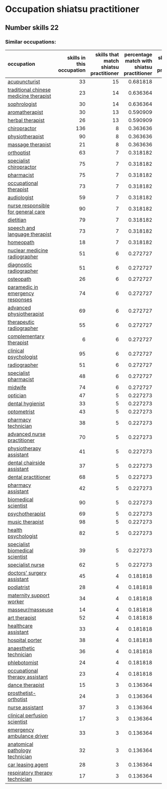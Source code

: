 # Occupation shiatsu practitioner
## Number skills 22
### Similar occupations:
| occupation                                                                          |   skills in this occupation |   skills that match shiatsu practitioner |   percentage match with shiatsu practitioner |   skills not in shiatsu practitioner |
|:------------------------------------------------------------------------------------|----------------------------:|-----------------------------------------:|---------------------------------------------:|-------------------------------------:|
| [acupuncturist](acupuncturist.md)                                                   |                          33 |                                       15 |                                     0.681818 |                                   18 |
| [traditional chinese medicine therapist](traditional_chinese_medicine_therapist.md) |                          23 |                                       14 |                                     0.636364 |                                    9 |
| [sophrologist](sophrologist.md)                                                     |                          30 |                                       14 |                                     0.636364 |                                   16 |
| [aromatherapist](aromatherapist.md)                                                 |                          30 |                                       13 |                                     0.590909 |                                   17 |
| [herbal therapist](herbal_therapist.md)                                             |                          26 |                                       13 |                                     0.590909 |                                   13 |
| [chiropractor](chiropractor.md)                                                     |                         136 |                                        8 |                                     0.363636 |                                  128 |
| [physiotherapist](physiotherapist.md)                                               |                          90 |                                        8 |                                     0.363636 |                                   82 |
| [massage therapist](massage_therapist.md)                                           |                          21 |                                        8 |                                     0.363636 |                                   13 |
| [orthoptist](orthoptist.md)                                                         |                          63 |                                        7 |                                     0.318182 |                                   56 |
| [specialist chiropractor](specialist_chiropractor.md)                               |                          75 |                                        7 |                                     0.318182 |                                   68 |
| [pharmacist](pharmacist.md)                                                         |                          75 |                                        7 |                                     0.318182 |                                   68 |
| [occupational therapist](occupational_therapist.md)                                 |                          73 |                                        7 |                                     0.318182 |                                   66 |
| [audiologist](audiologist.md)                                                       |                          59 |                                        7 |                                     0.318182 |                                   52 |
| [nurse responsible for general care](nurse_responsible_for_general_care.md)         |                          90 |                                        7 |                                     0.318182 |                                   83 |
| [dietitian](dietitian.md)                                                           |                          79 |                                        7 |                                     0.318182 |                                   72 |
| [speech and language therapist](speech_and_language_therapist.md)                   |                          73 |                                        7 |                                     0.318182 |                                   66 |
| [homeopath](homeopath.md)                                                           |                          18 |                                        7 |                                     0.318182 |                                   11 |
| [nuclear medicine radiographer](nuclear_medicine_radiographer.md)                   |                          51 |                                        6 |                                     0.272727 |                                   45 |
| [diagnostic radiographer](diagnostic_radiographer.md)                               |                          51 |                                        6 |                                     0.272727 |                                   45 |
| [osteopath](osteopath.md)                                                           |                          26 |                                        6 |                                     0.272727 |                                   20 |
| [paramedic in emergency responses](paramedic_in_emergency_responses.md)             |                          74 |                                        6 |                                     0.272727 |                                   68 |
| [advanced physiotherapist](advanced_physiotherapist.md)                             |                          69 |                                        6 |                                     0.272727 |                                   63 |
| [therapeutic radiographer](therapeutic_radiographer.md)                             |                          55 |                                        6 |                                     0.272727 |                                   49 |
| [complementary therapist](complementary_therapist.md)                               |                           6 |                                        6 |                                     0.272727 |                                    0 |
| [clinical psychologist](clinical_psychologist.md)                                   |                          95 |                                        6 |                                     0.272727 |                                   89 |
| [radiographer](radiographer.md)                                                     |                          51 |                                        6 |                                     0.272727 |                                   45 |
| [specialist pharmacist](specialist_pharmacist.md)                                   |                          48 |                                        6 |                                     0.272727 |                                   42 |
| [midwife](midwife.md)                                                               |                          74 |                                        6 |                                     0.272727 |                                   68 |
| [optician](optician.md)                                                             |                          47 |                                        5 |                                     0.227273 |                                   42 |
| [dental hygienist](dental_hygienist.md)                                             |                          33 |                                        5 |                                     0.227273 |                                   28 |
| [optometrist](optometrist.md)                                                       |                          43 |                                        5 |                                     0.227273 |                                   38 |
| [pharmacy technician](pharmacy_technician.md)                                       |                          38 |                                        5 |                                     0.227273 |                                   33 |
| [advanced nurse practitioner](advanced_nurse_practitioner.md)                       |                          70 |                                        5 |                                     0.227273 |                                   65 |
| [physiotherapy assistant](physiotherapy_assistant.md)                               |                          41 |                                        5 |                                     0.227273 |                                   36 |
| [dental chairside assistant](dental_chairside_assistant.md)                         |                          37 |                                        5 |                                     0.227273 |                                   32 |
| [dental practitioner](dental_practitioner.md)                                       |                          68 |                                        5 |                                     0.227273 |                                   63 |
| [pharmacy assistant](pharmacy_assistant.md)                                         |                          42 |                                        5 |                                     0.227273 |                                   37 |
| [biomedical scientist](biomedical_scientist.md)                                     |                          90 |                                        5 |                                     0.227273 |                                   85 |
| [psychotherapist](psychotherapist.md)                                               |                          69 |                                        5 |                                     0.227273 |                                   64 |
| [music therapist](music_therapist.md)                                               |                          98 |                                        5 |                                     0.227273 |                                   93 |
| [health psychologist](health_psychologist.md)                                       |                          82 |                                        5 |                                     0.227273 |                                   77 |
| [specialist biomedical scientist](specialist_biomedical_scientist.md)               |                          39 |                                        5 |                                     0.227273 |                                   34 |
| [specialist nurse](specialist_nurse.md)                                             |                          62 |                                        5 |                                     0.227273 |                                   57 |
| [doctors' surgery assistant](doctors'_surgery_assistant.md)                         |                          45 |                                        4 |                                     0.181818 |                                   41 |
| [podiatrist](podiatrist.md)                                                         |                          28 |                                        4 |                                     0.181818 |                                   24 |
| [maternity support worker](maternity_support_worker.md)                             |                          34 |                                        4 |                                     0.181818 |                                   30 |
| [masseur/masseuse](masseur-masseuse.md)                                             |                          14 |                                        4 |                                     0.181818 |                                   10 |
| [art therapist](art_therapist.md)                                                   |                          52 |                                        4 |                                     0.181818 |                                   48 |
| [healthcare assistant](healthcare_assistant.md)                                     |                          33 |                                        4 |                                     0.181818 |                                   29 |
| [hospital porter](hospital_porter.md)                                               |                          38 |                                        4 |                                     0.181818 |                                   34 |
| [anaesthetic technician](anaesthetic_technician.md)                                 |                          36 |                                        4 |                                     0.181818 |                                   32 |
| [phlebotomist](phlebotomist.md)                                                     |                          24 |                                        4 |                                     0.181818 |                                   20 |
| [occupational therapy assistant](occupational_therapy_assistant.md)                 |                          23 |                                        4 |                                     0.181818 |                                   19 |
| [dance therapist](dance_therapist.md)                                               |                          15 |                                        3 |                                     0.136364 |                                   12 |
| [prosthetist-orthotist](prosthetist-orthotist.md)                                   |                          24 |                                        3 |                                     0.136364 |                                   21 |
| [nurse assistant](nurse_assistant.md)                                               |                          37 |                                        3 |                                     0.136364 |                                   34 |
| [clinical perfusion scientist](clinical_perfusion_scientist.md)                     |                          17 |                                        3 |                                     0.136364 |                                   14 |
| [emergency ambulance driver](emergency_ambulance_driver.md)                         |                          33 |                                        3 |                                     0.136364 |                                   30 |
| [anatomical pathology technician](anatomical_pathology_technician.md)               |                          32 |                                        3 |                                     0.136364 |                                   29 |
| [car leasing agent](car_leasing_agent.md)                                           |                          28 |                                        3 |                                     0.136364 |                                   25 |
| [respiratory therapy technician](respiratory_therapy_technician.md)                 |                          17 |                                        3 |                                     0.136364 |                                   14 |
